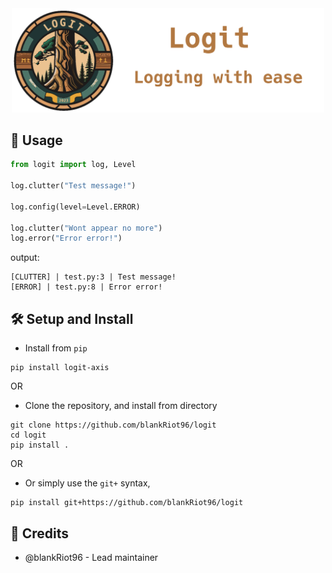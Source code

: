 <div align="center">
    <img src="assets/title_logo.png" width=500>
</div>

## 📝 Usage
```py
from logit import log, Level

log.clutter("Test message!")

log.config(level=Level.ERROR)

log.clutter("Wont appear no more")
log.error("Error error!")
```
 
output:  
```log
[CLUTTER] | test.py:3 | Test message!
[ERROR] | test.py:8 | Error error!
```

## 🛠️ Setup and Install
- Install from `pip`
```
pip install logit-axis
```
OR

- Clone the repository, and install from directory
```
git clone https://github.com/blankRiot96/logit
cd logit
pip install .
```

OR

- Or simply use the `git+` syntax,
```
pip install git+https://github.com/blankRiot96/logit
```


## 🍉 Credits
- @blankRiot96 - Lead maintainer
